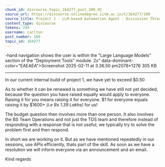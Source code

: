 ```yaml
---
chunk_id: discourse_topic_164277_post_109_02
source_url: https://discourse.onlinedegree.iitm.ac.in/t/164277/109
source_title: Project 1 - LLM-based Automation Agent - Discussion Thread [TDS Jan 2025]
content_type: discourse
tokens: 244
username: carlton
post_number: 109
topic_id: 164277
---
```


-hand navigation shows the user is within the "Large Language Models" section of the "Deployment Tools" module. 2x" data-dominant-color="EAEAEA">Screenshot 2025-02-11 at 3.36.50 pm2078×1276 305 KB

---

In our current internal build of project 1, we have yet to exceed $0.50

As to whether it can be renewed is something we have still not yet decided, because the question you have raised equally would apply to everyone. Raising it for you means raising it for everyone. $1 for everyone equals raising it by $1600+ *(i.e Rs 1.39 Lakhs)* for us!

The budget question then involves more than one person. It also involves the BS Team Operations and not just the TDS team and therefore instead of responding with a response that is not useful, we typically try to solve the problem first and then respond.

In short we are working on it. But as we have mentioned repeatedly in our sessions, use APIs efficiently, thats part of the skill. As soon as we have a resolution we will inform everyone via an announcement and an email.

Kind regards

